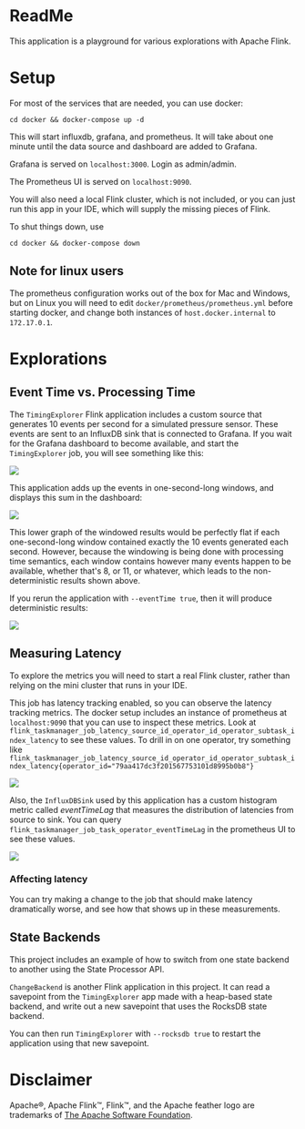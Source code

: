 # ReadMe

This application is a playground for various explorations with Apache Flink.

# Setup

For most of the services that are needed, you can use docker:

```cd docker && docker-compose up -d```

This will start influxdb, grafana, and prometheus. 
It will take about one minute until the data source and dashboard are added to Grafana.

Grafana is served on `localhost:3000`. Login as admin/admin.

The Prometheus UI is served on `localhost:9090`.

You will also need a local Flink cluster, which is not included, or you can just run this app in 
your IDE, which will supply the missing pieces of Flink.

To shut things down, use

```cd docker && docker-compose down```

## Note for linux users

The prometheus configuration works out of the box for Mac and Windows, but on Linux you will need to 
edit `docker/prometheus/prometheus.yml` before starting docker, and change both instances of 
`host.docker.internal` to `172.17.0.1`.

# Explorations

## Event Time vs. Processing Time

The `TimingExplorer` Flink application includes a custom source that generates 10 events per second for
a simulated pressure sensor. These events are sent to an InfluxDB sink that is connected to Grafana.
If you wait for the Grafana dashboard to become available, and start the `TimingExplorer`
job, you will see something like this:

![](images/pressure-graph.png)

This application adds up the events in one-second-long windows, and displays this sum in the dashboard:

![](images/pressure-window.png)

This lower graph of the windowed results would be perfectly flat if each one-second-long window contained 
exactly the 10 events generated each second. However, because the windowing is being done with processing 
time semantics, each window contains however many events happen to be available, whether that's 8, or 11, or
whatever, which leads to the non-deterministic results shown above.

If you rerun the application with `--eventTime true`, then it will produce deterministic results:

![](images/pressure-window-event-time.png)

## Measuring Latency

To explore the metrics you will need to start a real Flink cluster, rather than relying on the
mini cluster that runs in your IDE.

This job has latency tracking enabled, so you can observe the latency tracking metrics. The docker setup
includes an instance of prometheus at `localhost:9090` that you can use to inspect these metrics. Look at
`flink_taskmanager_job_latency_source_id_operator_id_operator_subtask_index_latency` to see these values.
To drill in on one operator, try something like `flink_taskmanager_job_latency_source_id_operator_id_operator_subtask_index_latency{operator_id="79aa417dc3f201567753101d8995b0b8"}`

![](images/latency-tracking.png)

Also, the `InfluxDBSink` used by this application has a custom histogram metric called _eventTimeLag_ 
that measures the distribution of latencies from source to sink. You can query 
`flink_taskmanager_job_task_operator_eventTimeLag` in the prometheus UI to see these values.

![](images/event-time-lag.png)

### Affecting latency

You can try making a change to the job that should make latency dramatically worse, and see 
how that shows up in these measurements.

## State Backends

This project includes an example of how to switch from one state backend to another using the
State Processor API.

`ChangeBackend` is another Flink application in this project. It can read a savepoint from the 
`TimingExplorer` app made with a heap-based state backend, and write
out a new savepoint that uses the RocksDB state backend. 

You can then run `TimingExplorer` 
with `--rocksdb true` to restart the application using that new savepoint.

# Disclaimer
Apache®, Apache Flink™, Flink™, and the Apache feather logo are trademarks of [The Apache Software Foundation](http://apache.org).
